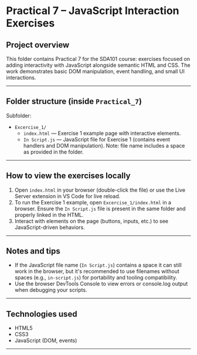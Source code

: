 # Practical 7 – JavaScript Interaction Exercises

## Project overview
This folder contains Practical 7 for the SDA101 course: exercises focused on adding interactivity with JavaScript alongside semantic HTML and CSS. The work demonstrates basic DOM manipulation, event handling, and small UI interactions.

---

## Folder structure (inside `Practical_7`)
Subfolder:
- `Excercise_1/`
  - `index.html` — Exercise 1 example page with interactive elements.
  - `In Script.js` — JavaScript file for Exercise 1 (contains event handlers and DOM manipulation). Note: file name includes a space as provided in the folder.

---

## How to view the exercises locally
1. Open `index.html` in your browser (double-click the file) or use the Live Server extension in VS Code for live reload.
2. To run the Exercise 1 example, open `Excercise_1/index.html` in a browser. Ensure the `In Script.js` file is present in the same folder and properly linked in the HTML.
3. Interact with elements on the page (buttons, inputs, etc.) to see JavaScript-driven behaviors.

---

## Notes and tips
- If the JavaScript file name (`In Script.js`) contains a space it can still work in the browser, but it's recommended to use filenames without spaces (e.g., `in-script.js`) for portability and tooling compatibility.
- Use the browser DevTools Console to view errors or console.log output when debugging your scripts.

---

## Technologies used
- HTML5
- CSS3
- JavaScript (DOM, events)

---
